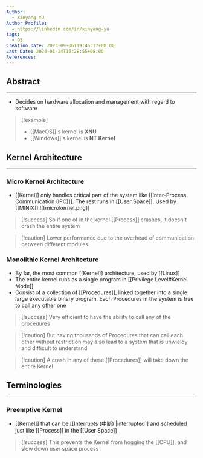 ```yaml
---
Author:
  - Xinyang YU
Author Profile:
  - https://linkedin.com/in/xinyang-yu
tags:
  - OS
Creation Date: 2023-09-06T19:46:17+08:00
Last Date: 2024-01-14T16:28:55+08:00
References: 
---
```

## Abstract
---
- Decides on hardware allocation and management with regard to software


>[!example]
>- [[MacOS]]'s kernel is **XNU**
>- [[Windows]]'s kernel is **NT Kernel**


## Kernel Architecture
---
### Micro Kernel Architecture 
- [[Kernel]] only handles critical part of the system like [[Inter-Process Communication (IPC)]]. The rest runs in [[User Space]]. Used by [[MINIX]]
![[microkernel.png]]

>[!success] So if one of in the kernel [[Process]] crashes, it doesn't crash the entire system 

>[!caution] Lower performance due to the overhead of communication between different modules


### Monolithic Kernel Architecture
- By far, the most common [[Kernel]] architecture, used by [[Linux]]
- The entire kernel runs as a single program in [[Privilege Level#Kernel Mode]]
- Consist of a collection of [[Procedures]], linked together into a single large executable binary program. Each Procedures in the system is free to call any other one

>[!success] Very efficient to have the ability to call any of the procedures

>[!caution]  But having thousands of Procedures that can call each other without restriction may also lead to a system that is unwieldy and difficult to understand

>[!caution] A crash in any of these [[Procedures]] will take down the entire Kernel

## Terminologies 
---
### Preemptive Kernel
- [[Kernel]] that can be [[Interrupts (中断) |interrupted]] and scheduled just like [[Process]] in the [[User Space]] 

>[!success] This prevents the Kernel from hogging the [[CPU]], and slow down user space process
